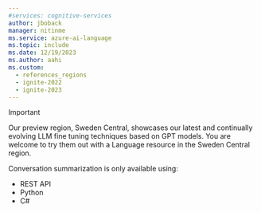 ```yaml
---
#services: cognitive-services
author: jboback
manager: nitinme
ms.service: azure-ai-language
ms.topic: include
ms.date: 12/19/2023
ms.author: aahi
ms.custom:
  - references_regions
  - ignite-2022
  - ignite-2023
---
```


> [!IMPORTANT]
> Our preview region, Sweden Central, showcases our latest and continually evolving LLM fine tuning techniques based on GPT models. You are welcome to try them out with a Language resource in the Sweden Central region.
>
> Conversation summarization is only available using:
>  - REST API
>  - Python
>  - C#
